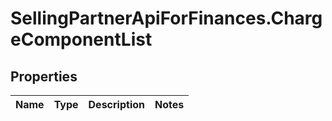 # SellingPartnerApiForFinances.ChargeComponentList

## Properties
Name | Type | Description | Notes
------------ | ------------- | ------------- | -------------
